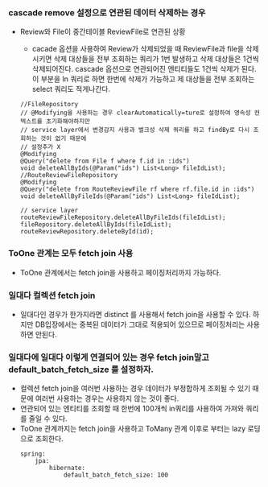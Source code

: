 ### cascade remove 설정으로 연관된 데이터 삭제하는 경우
- Review와 File이 중간테이블 ReviewFile로 연관된 상황
    - cacade 옵션을 사용하여 Review가 삭제되었을 때 ReviewFile과 file을 삭제시키면 삭제 대상들을 전부 조회하는 쿼리가 1번 발생하고 삭제 대상들은 1건씩 삭제되어진다. cascade 옵션으로 연관되어진 엔티티들도 1건씩 삭제가 된다.
    이 부분을 In 쿼리로 하면 한번에 삭제가 가능하고 제 대상들을 전부 조회하는 select 쿼리도 적게나간다.

    ```
    //FileRepository
    // @Modifying을 사용하는 경우 clearAutomatically=ture로 설정하여 영속성 컨텍스트를 초기화해야하지만
    // service layer에서 변경감지 사용과 벌크성 삭제 쿼리를 하고 findBy로 다시 조회하는 것이 없기 때문에
    // 설정추가 X
    @Modifying
    @Query("delete from File f where f.id in :ids")
    void deleteAllByIds(@Param("ids") List<Long> fileIdList);
    //RouteReviewFileRepository
    @Modifying
    @Query("delete from RouteReviewFile rf where rf.file.id in :ids")
    void deleteAllByFileIds(@Param("ids") List<Long> fileIdList);

    // service layer
    routeReviewFileRepository.deleteAllByFileIds(fileIdList);
    fileRepository.deleteAllByIds(fileIdList);
    routeReviewRepository.deleteById(id);
    ```

### ToOne 관계는 모두 fetch join 사용
- ToOne 관계에서는 fetch join을 사용하고 페이징처리까지 가능하다.


### 일대다 컬렉션 fetch join
- 일대다인 경우가 한가지라면 distinct 를 사용해서 fetch join을 사용할 수 있다. 하지만 DB입장에서는 중복된 데이터가 그대로 적용되어 있으므로 페이징처리는 사용하면 안된다.


### 일대다에 일대다 이렇게 연결되어 있는 경우 fetch join말고 default_batch_fetch_size 를 설정하자.
- 컬렉션 fetch join을 여러번 사용하는 경우 데이터가 부정합하게 조회될 수 있기 때문에 여러번 사용하는 경우는 사용하지 않는 것이 좋다.
- 연관되어 있는 엔티티를 조회할 때 한번에 100개씩 in쿼리를 사용하여 가져와 쿼리를 줄일 수 있다.
- ToOne 관계까지는 fetch join을 사용하고 ToMany 관계 이후로 부터는 lazy 로딩으로 조회한다.
    ```
    spring:
        jpa:
            hibernate:
                default_batch_fetch_size: 100
    ```